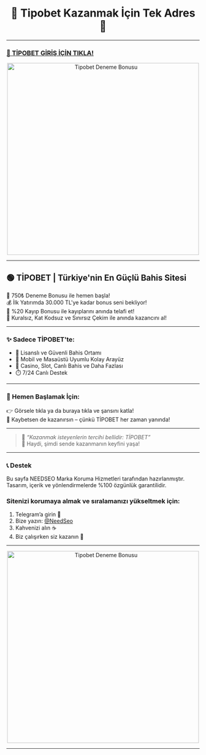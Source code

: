 <h1 align="center">🎰 Tipobet Kazanmak İçin Tek Adres 🎁</h1>

---

### <a href="https://cutt.ly/xrvbv2wY" title="Tipobet Giriş Adresi">🔗 TİPOBET GİRİŞ İÇİN TIKLA!</a>

<p align="center">
  <a href="https://cutt.ly/xrvbv2wY" target="_blank">
    <img src="https://r.resimlink.com/-BOno1KCJpz.jpg" alt="Tipobet Deneme Bonusu" width="500"/>
  </a>
</p>

---

## 🟢 TİPOBET | Türkiye'nin En Güçlü Bahis Sitesi

🎉 750₺ Deneme Bonusu ile hemen başla!  
💰 İlk Yatırımda 30.000 TL'ye kadar bonus seni bekliyor!  
💸 %20 Kayıp Bonusu ile kayıplarını anında telafi et!  
🚀 Kuralsız, Kat Kodsuz ve Sınırsız Çekim ile anında kazancını al!

---

### ✨ Sadece TİPOBET'te:

- 🔐 Lisanslı ve Güvenli Bahis Ortamı
- 📱 Mobil ve Masaüstü Uyumlu Kolay Arayüz
- 🎲 Casino, Slot, Canlı Bahis ve Daha Fazlası
- ⏱️ 7/24 Canlı Destek

---

### 📌 Hemen Başlamak İçin:

👉 Görsele tıkla ya da buraya tıkla ve şansını katla!  
🤑 Kaybetsen de kazanırsın – çünkü TİPOBET her zaman yanında!

---

> 🧠 *“Kazanmak isteyenlerin tercihi bellidir: TİPOBET”*  
> 💎 Haydi, şimdi sende kazanmanın keyfini yaşa!

---

### 📞 Destek
Bu sayfa NEEDSEO Marka Koruma Hizmetleri tarafından hazırlanmıştır.  
Tasarım, içerik ve yönlendirmelerde %100 özgünlük garantilidir.

### Sitenizi korumaya almak ve sıralamanızı yükseltmek için:

1. Telegram’a girin 📲  
2. Bize yazın: [@NeedSeo](https://t.me/NeedSeo) 
3. Kahvenizi alın ☕️  
4. Biz çalışırken siz kazanın 💸

---

<p align="center">
  <a href="https://cutt.ly/xrvbv2wY" target="_blank">
    <img src="https://r.resimlink.com/DMcfoJBSrnX.jpg" alt="Tipobet Deneme Bonusu" width="500"/>
  </a>
</p>

---
